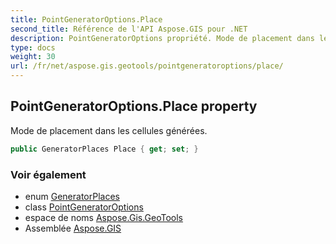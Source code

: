 ```yaml
---
title: PointGeneratorOptions.Place
second_title: Référence de l'API Aspose.GIS pour .NET
description: PointGeneratorOptions propriété. Mode de placement dans les cellules générées.
type: docs
weight: 30
url: /fr/net/aspose.gis.geotools/pointgeneratoroptions/place/
---
```

## PointGeneratorOptions.Place property

Mode de placement dans les cellules générées.

```csharp
public GeneratorPlaces Place { get; set; }
```

### Voir également

* enum [GeneratorPlaces](../../generatorplaces/)
* class [PointGeneratorOptions](../)
* espace de noms [Aspose.Gis.GeoTools](../../pointgeneratoroptions/)
* Assemblée [Aspose.GIS](../../../)



